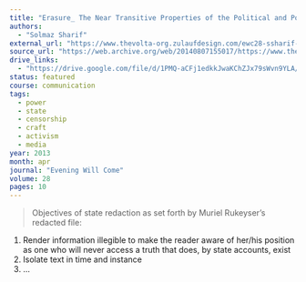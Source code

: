 ```yaml
---
title: "Erasure_ The Near Transitive Properties of the Political and Poetical"
authors:
  - "Solmaz Sharif"
external_url: "https://www.thevolta-org.zulaufdesign.com/ewc28-ssharif-p1.html"
source_url: "https://web.archive.org/web/20140807155017/https://www.thevolta.org/ewc28-ssharif-p1.html"
drive_links:
  - "https://drive.google.com/file/d/1PMQ-aCFj1edkkJwaKChZJx79sWvn9YLA/view?usp=drivesdk"
status: featured
course: communication
tags:
  - power
  - state
  - censorship
  - craft
  - activism
  - media
year: 2013
month: apr
journal: "Evening Will Come"
volume: 28
pages: 10
---
```


> Objectives of state redaction as set forth by Muriel Rukeyser’s redacted file:
  1. Render information illegible to make the reader aware of her/his position as one who will never access a truth that does, by state accounts, exist
  2. Isolate text in time and instance
  3. ...
